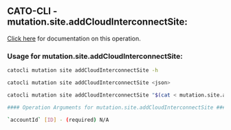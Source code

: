 
## CATO-CLI - mutation.site.addCloudInterconnectSite:
[Click here](https://api.catonetworks.com/documentation/#mutation-mutation.site.addCloudInterconnectSite) for documentation on this operation.

### Usage for mutation.site.addCloudInterconnectSite:

```bash
catocli mutation site addCloudInterconnectSite -h

catocli mutation site addCloudInterconnectSite <json>

catocli mutation site addCloudInterconnectSite "$(cat < mutation.site.addCloudInterconnectSite.json)"

#### Operation Arguments for mutation.site.addCloudInterconnectSite ####

`accountId` [ID] - (required) N/A    

